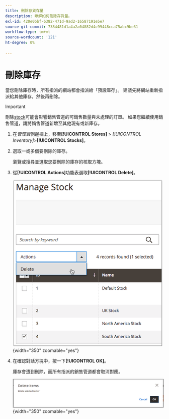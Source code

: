 ```yaml
---
title: 刪除存貨存量
description: 瞭解如何刪除存貨量。
exl-id: 420e0bbf-6382-471d-9ad2-16587191e5e7
source-git-commit: 7384481d1a4a2a04882d4c99448cca75abc9be31
workflow-type: tm+mt
source-wordcount: '121'
ht-degree: 0%

---
```


# 刪除庫存

當您刪除庫存時，所有指派的網站都會指派給「預設庫存」。 建議先將網站重新指派給其他庫存，然後再刪除。

>[!IMPORTANT]
>
>刪除[stock](stocks-manage.md)可能會影響銷售管道的可銷售數量與未處理的訂單。 如果您繼續使用銷售管道，請將銷售管道新增至其他現有或新庫存。

1. 在&#x200B;_管理員_&#x200B;側邊欄上，移至&#x200B;**[!UICONTROL Stores]** > _[!UICONTROL Inventory]_>**[!UICONTROL Stocks]**。

1. 選取一或多個要刪除的庫存。

   瀏覽或搜尋並選取您要刪除的庫存的核取方塊。

1. 從&#x200B;**[!UICONTROL Actions]**&#x200B;功能表選取&#x200B;**[!UICONTROL Delete]**。

   ![從[動作]功能表選取[刪除]](assets/inventory-stock-delete.png){width="350" zoomable="yes"}

1. 在確認對話方塊中，按一下&#x200B;**[!UICONTROL OK]**。

   庫存會遭到刪除，而所有指派的銷售管道都會取消對應。

   ![庫存刪除驗證訊息](assets/inventory-stock-delete-confirm.png){width="350" zoomable="yes"}
